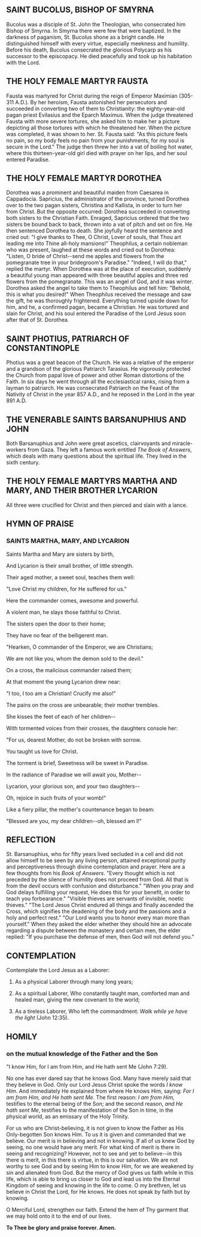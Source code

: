 ## SAINT BUCOLUS, BISHOP OF SMYRNA

Bucolus was a disciple of St. John the Theologian, who consecrated him Bishop of Smyrna. In Smyrna there were few that were baptized. In the darkness of paganism, St. Bucolus shone as a bright candle. He distinguished himself with every virtue, especially meekness and humility. Before his death, Bucolus consecrated the glorious Polycarp as his successor to the episcopacy. He died peacefully and took up his habitation with the Lord.


## THE HOLY FEMALE MARTYR FAUSTA

Fausta was martyred for Christ during the reign of Emperor Maximian (305-311 A.D.). By her heroism, Fausta astonished her persecutors and succeeded in converting two of them to Christianity: the eighty-year-old pagan priest Evilasius and the Eparch Maximus. When the judge threatened Fausta with more severe tortures, she asked him to make her a picture depicting all those tortures with which he threatened her. When the picture was completed, it was shown to her. St. Fausta said: "As this picture feels no pain, so my body feels no pain from your punishments, for my soul is secure in the Lord." The judge then threw her into a vat of boiling hot water, where this thirteen-year-old girl died with prayer on her lips, and her soul entered Paradise.


## THE HOLY FEMALE MARTYR DOROTHEA

Dorothea was a prominent and beautiful maiden from Caesarea in Cappadocia. Sapricius, the administrator of the province, turned Dorothea over to the two pagan sisters, Christina and Kallista, in order to turn her from Christ. But the opposite occurred: Dorothea succeeded in converting both sisters to the Christian Faith. Enraged, Sapricius ordered that the two sisters be bound back to back, thrown into a vat of pitch and set on fire. He then sentenced Dorothea to death. She joyfully heard the sentence and cried out: "I give thanks to Thee, O Christ, Lover of souls, that Thou art leading me into Thine all-holy mansions!" Theophilus, a certain nobleman who was present, laughed at these words and cried out to Dorothea: "Listen, O bride of Christ--send me apples and flowers from the pomegranate tree in your bridegroom's Paradise." "Indeed, I will do that," replied the martyr. When Dorothea was at the place of execution, suddenly a beautiful young man appeared with three beautiful apples and three red flowers from the pomegranate. This was an angel of God, and it was winter. Dorothea asked the angel to take them to Theophilus and tell him: "Behold, this is what you desired!" When Theophilus received the message and saw the gift, he was thoroughly frightened. Everything turned upside down for him, and he, a confirmed pagan, became a Christian. He was tortured and slain for Christ, and his soul entered the Paradise of the Lord Jesus soon after that of St. Dorothea.


## SAINT PHOTIUS, PATRIARCH OF CONSTANTINOPLE

Photius was a great beacon of the Church. He was a relative of the emperor and a grandson of the glorious Patriarch Tarasius. He vigorously protected the Church from papal love of power and other Roman distortions of the Faith. In six days he went through all the ecclesiastical ranks, rising from a layman to patriarch. He was consecrated Patriarch on the Feast of the Nativity of Christ in the year 857 A.D., and he reposed in the Lord in the year 891 A.D. 


## THE VENERABLE SAINTS BARSANUPHIUS AND JOHN

Both Barsanuphius and John were great ascetics, clairvoyants and miracle-workers from Gaza. They left a famous work entitled *The Book of Answers*, which deals with many questions about the spiritual life. They lived in the sixth century.


## THE HOLY FEMALE MARTYRS MARTHA AND MARY, AND THEIR BROTHER LYCARION

All three were crucified for Christ and then pierced and slain with a lance.


## HYMN OF PRAISE

### SAINTS MARTHA, MARY, AND LYCARION

Saints Martha and Mary are sisters by birth,

And Lycarion is their small brother, of little strength.

Their aged mother, a sweet soul, teaches them well:

"Love Christ my children, for He suffered for us."

Here the commander comes, awesome and powerful.

A violent man, he slays those faithful to Christ.

The sisters open the door to their home;

They have no fear of the belligerent man.

"Hearken, O commander of the Emperor, we are Christians;

We are not like you, whom the demon sold to the devil."

On a cross, the malicious commander raised them;

At that moment the young Lycarion drew near:

"I too, I too am a Christian! Crucify me also!"

The pains on the cross are unbearable; their mother trembles.

She kisses the feet of each of her children--

With tormented voices from their crosses, the daughters console her:

"For us, dearest Mother, do not be broken with sorrow.

You taught us love for Christ.

The torment is brief, Sweetness will be sweet in Paradise.

In the radiance of Paradise we will await you, Mother--

Lycarion, your glorious son, and your two daughters--

Oh, rejoice in such fruits of your womb!"

Like a fiery pillar, the mother's countenance began to beam:

"Blessed are you, my dear children--oh, blessed am I!"


## REFLECTION

St. Barsanuphius, who for fifty years lived secluded in a cell and did not allow himself to be seen by any living person, attained exceptional purity and perceptiveness through divine contemplation and prayer. Here are a few thoughts from his *Book of Answers*. "Every thought which is not preceded by the silence of humility does not proceed from God. All that is from the devil occurs with confusion and disturbance." "When you pray and God delays fulfilling your request, He does this for your benefit, in order to teach you forbearance." "Visible thieves are servants of invisible, noetic thieves." "The Lord Jesus Christ endured all things and finally ascended the Cross, which signifies the deadening of the body and the passions and a holy and perfect rest." "Our Lord wants you to honor every man more than yourself." When they asked the elder whether they should hire an advocate regarding a dispute between the monastery and certain men, the elder replied: "If you purchase the defense of men, then God will not defend you."


## CONTEMPLATION

Contemplate the Lord Jesus as a Laborer:

1. As a physical Laborer through many long years;

2. As a spiritual Laborer, Who constantly taught man, comforted man and healed man, giving the new covenant to the world;

3. As a tireless Laborer, Who left the commandment: *Walk while ye have the light* (John 12:35).


## HOMILY

### on the mutual knowledge of the Father and the Son

"I know Him, for I am from Him, and He hath sent Me (John 7:29).

No one has ever dared say that he knows God. Many have merely said that they believe in God. Only our Lord Jesus Christ spoke the words *I know Him*. And immediately He explained from where He knows Him, saying: *For I am from Him, and He hath sent Me*. The first reason: *I am from Him,* testifies to the eternal being of the Son; and the second reason, *and He hath sent Me*, testifies to the manifestation of the Son in time, in the physical world, as an emissary of the Holy Trinity.

For us who are Christ-believing, it is not given to know the Father as His Only-begotten Son knows Him. To us it is given and commanded that we believe. Our merit is in believing and not in knowing. If all of us knew God by seeing, no one would have any merit. For what kind of merit is there in seeing and recognizing? However, not to see and yet to believe--in this there is merit, in this there is virtue, in this is our salvation. We are not worthy to see God and by seeing Him to know Him, for we are weakened by sin and alienated from God. But the mercy of God gives us faith while in this life, which is able to bring us closer to God and lead us into the Eternal Kingdom of seeing and knowing in the life to come. O my brethren, let us believe in Christ the Lord, for He knows. He does not speak by faith but by knowing.

O Merciful Lord, strengthen our faith. Extend the hem of Thy garment that we may hold onto it to the end of our lives.

**To Thee be glory and praise forever. Amen.**

